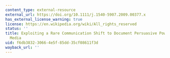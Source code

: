 ```yaml
---
content_type: external-resource
external_url: https://doi.org/10.1111/j.1540-5907.2009.00377.x
has_external_license_warning: true
license: https://en.wikipedia.org/wiki/All_rights_reserved
status: ''
title: Exploiting a Rare Communication Shift to Document Persuasive Power of the News
  Media
uid: f6db3832-3066-4e5f-85dd-35cf08611f3d
wayback_url: ''
---
```

